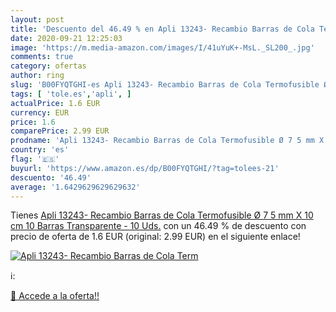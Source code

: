 ```yaml
---
layout: post
title: 'Descuento del 46.49 % en Apli 13243- Recambio Barras de Cola Term'
date: 2020-09-21 12:25:03
image: 'https://m.media-amazon.com/images/I/41uYuK+-MsL._SL200_.jpg'
comments: true
category: ofertas
author: ring
slug: 'B00FYQTGHI-es Apli 13243- Recambio Barras de Cola Termofusible Ø 7 5 mm...'
tags: [ 'tole.es','apli', ]
actualPrice: 1.6 EUR
currency: EUR
price: 1.6
comparePrice: 2.99 EUR
prodname: 'Apli 13243- Recambio Barras de Cola Termofusible Ø 7 5 mm X 10 cm 10 Barras  Transparente - 10 Uds.'
country: 'es'
flag: '🇪🇸'
buyurl: 'https://www.amazon.es/dp/B00FYQTGHI/?tag=tolees-21'
descuento: '46.49'
average: '1.6429629629629632'
---
```


Tienes [Apli 13243- Recambio Barras de Cola Termofusible Ø 7 5 mm X 10 cm 10 Barras  Transparente - 10 Uds.](https://www.amazon.es/dp/B00FYQTGHI/?tag=tolees-21) con un 46.49 % de descuento con precio de oferta de 1.6 EUR (original: 2.99 EUR) en el siguiente enlace!

[![Apli 13243- Recambio Barras de Cola Term](https://m.media-amazon.com/images/I/41uYuK+-MsL._SL200_.jpg)](https://www.amazon.es/dp/B00FYQTGHI/?tag=tolees-21)

ℹ️:


[🛒 Accede a la oferta!!](https://www.amazon.es/dp/B00FYQTGHI/?tag=tolees-21)
